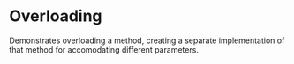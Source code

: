﻿# Overloading

Demonstrates overloading a method, creating a separate implementation
of that method for accomodating different parameters.